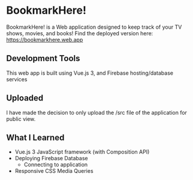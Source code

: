 # BookmarkHere!
BookmarkHere! is a Web application designed to keep track of your TV shows, movies, and books!
Find the deployed version here: https://bookmarkhere.web.app

## Development Tools
This web app is built using Vue.js 3, and Firebase hosting/database services

## Uploaded
I have made the decision to only upload the /src file of the application for public view. 

## What I Learned
-  Vue.js 3 JavaScript framework (with Composition API)
- Deploying Firebase Database
  - Connecting to application
- Responsive CSS Media Queries
